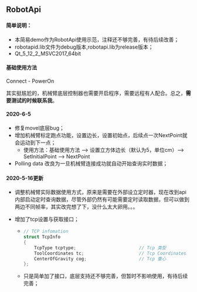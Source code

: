 ## RobotApi

#### 简单说明：

- 本简易demo作为RobotApi使用示范，注释还不够完善，有待后续改善；
- robotapid.lib文件为debug版本,robotapi.lib为release版本；
- Qt_5_12_2_MSVC2017_64bit



#### 基础使用方法

Connect - PowerOn

其实挺尴尬的，机械臂底层控制器也需要开启程序，需要远程有人配合。总之，**需要测试的时候联系我**。

#### 2020-6-5

- 修复movel底层bug；
- 增加机械臂标定跑点功能，设置边长，设置初始点，后续点一次NextPoint就会运动到下一点；
  - 使用方法：基础使用方法 --> 设置立方体边长（默认为5，单位cm）--> SetInitialPoint --> NextPoint  
- Polling data 改良为一旦机械臂连接成功就自动开始查询实时数据；



#### 2020-5-16更新

- 调整机械臂实际数据使用方式，原来是需要在外部设立定时器，现在改到api内部启动定时查询数据，尽管外部仍然有可能需要定时读取数据，但可以做到两边不同帧率，其实改完想了下，没什么太大卵用。。。

- 增加了tcp设置与获取接口；

  - ```c++
    // TCP infomation
    struct TcpInfo
    {
        TcpType tcptype;						// Tcp 类型
        ToolCoordinates tc;						// Tcp Coordinates
        CenterOfGravity cog;					// Tcp 重心
    };
    ```

  - 只是简单加了接口，底层支持还不够完善，但暂时不影响使用，有待后续完善；